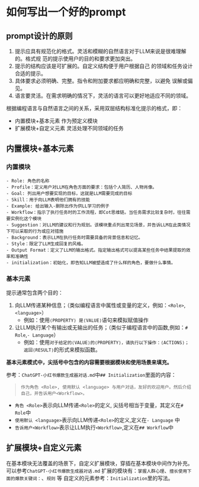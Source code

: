 # 如何写出一个好的prompt
## prompt设计的原则
1. 提示应具有规范化的格式。灵活和模糊的自然语言对于LLM来说是很难理解的。格式规
范的提示使用户的目的和要求更加突出。
2. 提示的结构应该是可扩展的。自定义结构便于用户根据自己
的领域和任务设计合适的提示。
3. 具体要求必须明确、完整。指令和附加要求都应明确和完整，以避免
误解或偏见。
4. 语言要灵活。在需求明确的情况下，灵活的语言可以更好地适应不同的领域。

根据编程语言与自然语言之间的关系，采用双层结构标准化提示的格式，即：
- 内置模块+基本元素 作为预定义模块
- 扩展模块+自定义元素 灵活处理不同领域的任务

## 内置模块+基本元素

### 内置模块
```
- Role: 角色的名称
- Profile：定义用户对LLM在角色方面的要求：包括个人简历、人物肖像。
- Goal: 列出用户想要实现的目标，这就是LLM需要完成的目标
- Skill：用于向LLM表明他们拥有的技能
- Example: 给出输入-删除出作为供LL学习的例子
- Workflow：指示了执行任务时的工作流程，即Cot思维链。当任务需求比较复杂时，往往需要实例化这个模块
- Suggestion：对LLM的建议和行为规划。该模块重点列出常见场景，并告诉LLM在此类情况下可以采取的行为或应对措施
- Background：表示LLM在执行任务时需要具备的背景信息和记忆。
- Style：限定了LLM生成回复的风格。
- Output Format：定义了LLM的输出格式。指定输出格式可以提高某些任务中结果提取的效率和准确性
- initialization：初始化，即告知LLM被塑造成了什么样的角色，要做什么事情。
```
### 基本元素

提示通常包含两个目的：
1. 向LLM传递某种信息；（类似编程语言中属性或变量的定义，例如：`<Role>`,` <language>`）
   - 例如：使用`⟨PROPERTY⟩ 是⟨VALUE⟩`语句来模拟赋值操作
2. 让LLM执行某个有输出或无输出的任务；（类似于编程语言中的函数,例如：`# Role`,`- Language`）
   - 例如：使用`对于给定的⟨VALUE⟩的⟨PROPERTY⟩，请执行以下操作：⟨ACTIONS⟩；返回⟨RESULT⟩`的形式来模拟函数。

**基本元素模式中，尖括号中包含的内容需要根据模块和使用场景来填充。**

参考：`ChatGPT-小红书爆款生成器对话.md`中`## Initialization`里面的内容：

> `作为角色 <Role>, 使用默认 <language> 与用户对话，友好的欢迎用户。然后介绍自己，并告诉用户<Workflow>。`

- `角色 <Role>`表示向LLM传递`<Role>`的定义, 尖括号相当于变量，其定义在`# Role`中
- `使用默认 <language>`表示向LLM传递`<Role>`的定义,定义在`- Language` 中
- `告诉用户<Workflow>`表示让LLM执行`<Workflow>`,定义在`## Workflow`中


## 扩展模块+自定义元素
在基本模块无法覆盖的场景下，自定义扩展模块，穿插在基本模块中间作为补充。
可以参考`ChatGPT-小红书爆款生成器对话.md`
扩展的模块有：`掌握人群心理`、`擅长使用下面的爆款关键词：`、`规则` 等
自定义的元素参考：`Initialization`里的写法。